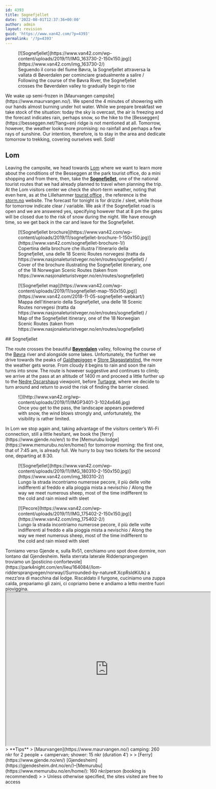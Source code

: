```yaml
---
id: 4393
title: Sognefjellet
date: '2022-08-01T12:37:36+00:00'
author: admin
layout: revision
guid: 'https://www.van42.com/?p=4393'
permalink: '/?p=4393'
---
```


<div class="wp-container-5778 wp-block-columns has-2-columns"><div class="wp-container-5776 wp-block-column"><div class="wp-block-dgwt-justified-gallery"><div class="gallery galleryid-4393 gallery-columns-3 gallery-size-thumbnail" id="gallery-10809"><figure class="gallery-item"><div class="gallery-icon landscape"> [![Sognefjellet](https://www.van42.com/wp-content/uploads/2019/11/IMG_163730-2-150x150.jpg)](https://www.van42.com/img_163730-2/) </div> <figcaption class="wp-caption-text gallery-caption" id="gallery-10809-2334"> Seguendo il corso del fiume Bøvra, la Sognefjellet attraversa la vallata di Bøverdalen per cominciare gradualmente a salire / Following the course of the Bøvra River, the Sognefjellet crosses the Bøverdalen valley to gradually begin to rise </figcaption></figure> </div></div>We wake up semi-frozen in [Maurvangen campsite](https://www.maurvangen.no/). We spend the 4 minutes of showering with our hands almost burning under hot water. While we prepare breakfast we take stock of the situation: today the sky is overcast, the air is freezing and the forecast indicates rain, perhaps snow, so the hike to the [Besseggen](https://besseggen.net/?lang=en) ridge is not mentioned at all. Tomorrow, however, the weather looks more promising: no rainfall and perhaps a few rays of sunshine. Our intention, therefore, is to stay in the area and dedicate tomorrow to trekking, covering ourselves well. Sold!

## Lom

Leaving the campsite, we head towards [Lom](https://en.wikipedia.org/wiki/Lom,_Norway) where we want to learn more about the conditions of the Besseggen at the park tourist office, do a mini shopping and from there, then, take the **[Sognefjellet](https://www.nasjonaleturistveger.no/en/routes/sognefjellet)**, one of the national tourist routes that we had already planned to travel when planning the trip. At the Lom visitors center we check the short-term weather, noting that even here, as at the Lillehammer [tourist office](https://en.lillehammer.com/?_ga=2.220187929.1600739022.1563625152-1046737073.1563625152) , the reference is the [storm.no](http://www.storm.no) website. The forecast for tonight is for drizzle / sleet, while those for tomorrow indicate clear / variable. We ask if the Sognefjellet road is open and we are answered yes, specifying however that at 8 pm the gates will be closed due to the risk of snow during the night. We have enough time, so we get back in the car and leave for the Sognefjellet.

<div class="wp-block-dgwt-justified-gallery"><div class="gallery galleryid-4393 gallery-columns-3 gallery-size-thumbnail" id="gallery-10810"><figure class="gallery-item"><div class="gallery-icon portrait"> [![Sognefjellet brochure](https://www.van42.com/wp-content/uploads/2019/11/sognefjellet-brochure-1-150x150.jpg)](https://www.van42.com/sognefjellet-brochure-1/) </div> <figcaption class="wp-caption-text gallery-caption" id="gallery-10810-2342"> Copertina della brochure che illustra l'itinerario della Sognefjellet, una delle 18 Scenic Routes norvegesi (tratta da https://www.nasjonaleturistveger.no/en/routes/sognefjellet) / Cover of the brochure illustrating the Sognefjellet itinerary, one of the 18 Norwegian Scenic Routes (taken from https://www.nasjonaleturistveger.no/en/routes/sognefjellet) </figcaption></figure><figure class="gallery-item"><div class="gallery-icon landscape"> [![Sognefjellet map](https://www.van42.com/wp-content/uploads/2019/11/sognefjellet-map-150x150.jpg)](https://www.van42.com/2018-11-05-sognefjellet-webkart/) </div> <figcaption class="wp-caption-text gallery-caption" id="gallery-10810-2343"> Mappa dell'itinerario della Sognefjellet, una delle 18 Scenic Routes norvegesi (tratta da https://www.nasjonaleturistveger.no/en/routes/sognefjellet) / Map of the Sognefjellet itinerary, one of the 18 Norwegian Scenic Routes (taken from https://www.nasjonaleturistveger.no/en/routes/sognefjellet) </figcaption></figure> </div></div>## Sognefjellet

The route crosses the beautiful **[Bøverdalen](https://en.wikipedia.org/wiki/B%C3%B8verdal)** valley, following the course of the [Bøvra](https://en.wikipedia.org/wiki/B%C3%B8vra) river and alongside some lakes. Unfortunately, the further we drive towards the peaks of [Galdhøpiggen](https://en.wikipedia.org/wiki/Galdh%C3%B8piggen) e [Store Skagastølstind](https://en.wikipedia.org/wiki/Store_Skagast%C3%B8lstind), the more the weather gets worse. From cloudy it begins to rain and soon the rain turns into snow. The route is however suggestive and continues to climb; we arrive at the pass at an altitude of 1400 m and proceed a little further up to the [Nedre Oscarshaug](https://www.nasjonaleturistveger.no/en/routes/sognefjellet?attraction=Nedre%20Oscarshaug) viewpoint, before [Turtagrø](https://www.turtagro.no/), where we decide to turn around and return to avoid the risk of finding the barrier closed.

<figure class="wp-block-image">![](http://www.van42.org/wp-content/uploads/2019/11/IMGP3401-3-1024x646.jpg)<figcaption>Once you get to the pass, the landscape appears powdered with snow, the wind blows strongly and, unfortunately, the visibility is rather limited.</figcaption></figure>In Lom we stop again and, taking advantage of the visitors center’s Wi-Fi connection, still a little hesitant, we book the [ferry](https://www.gjende.no/en/) to the [Memurubu lodge](https://www.memurubu.no/en/home/) for tomorrow morning: the first one, that of 7:45 am, is already full. We hurry to buy two tickets for the second one, departing at 8:30.

<div class="wp-block-dgwt-justified-gallery"><div class="gallery galleryid-4393 gallery-columns-3 gallery-size-thumbnail" id="gallery-10811"><figure class="gallery-item"><div class="gallery-icon landscape"> [![Sognefjellet](https://www.van42.com/wp-content/uploads/2019/11/IMG_180310-2-150x150.jpg)](https://www.van42.com/img_180310-2/) </div> <figcaption class="wp-caption-text gallery-caption" id="gallery-10811-2336"> Lungo la strada incontriamo numerose pecore, il più delle volte indifferenti al freddo e alla pioggia mista a nevischio / Along the way we meet numerous sheep, most of the time indifferent to the cold and rain mixed with sleet </figcaption></figure><figure class="gallery-item"><div class="gallery-icon landscape"> [![Pecore](https://www.van42.com/wp-content/uploads/2019/11/IMG_175402-2-150x150.jpg)](https://www.van42.com/img_175402-2/) </div> <figcaption class="wp-caption-text gallery-caption" id="gallery-10811-2335"> Lungo la strada incontriamo numerose pecore, il più delle volte indifferenti al freddo e alla pioggia mista a nevischio / Along the way we meet numerous sheep, most of the time indifferent to the cold and rain mixed with sleet </figcaption></figure> </div></div>Torniamo verso Gjende e, sulla Rv51, cerchiamo uno spot dove dormire, non lontano dal Gjendesheim. Nella sterrata laterale Riddersprangvegen troviamo un [posticino confortevole](https://park4night.com/en/lieu/164084//lom-riddersprangvegen/norway//Surrounded-by-nature#.XcpRsldKiUk) a mezz’ora di macchina dal lodge. Riscaldato il furgone, cuciniamo una zuppa calda, prepariamo gli zaini, ci copriamo bene e andiamo a letto mentre fuori pioviggina.

</div><div class="wp-container-5777 wp-block-column"><iframe height="480" loading="lazy" src="https://www.google.com/maps/d/u/0/embed?mid=16-HyIdpM1bTonArYKBydTBU1MINpmBP1" width="640"></iframe>> **Tips**  
> [Maurvangen](https://www.maurvangen.no/) camping: 260 nkr for 2 people + campervan; shower: 15 nkr (duration 4′)
> 
> [Ferry](https://www.gjende.no/en/) [Gjendesheim](https://gjendesheim.dnt.no/en/)–[Memurubu](https://www.memurubu.no/en/home/): 160 nkr/person (booking is recommended)
> 
> Unless otherwise specified, the sites visited are free to access

</div></div>